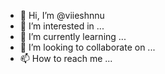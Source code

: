 - 👋 Hi, I’m @viieshnnu
- 👀 I’m interested in ...
- 🌱 I’m currently learning ...
- 💞️ I’m looking to collaborate on ...
- 📫 How to reach me ...

<!---
viieshnnu/viieshnnu is a ✨ special ✨ repository because its `README.md` (this file) appears on your GitHub profile.
You can click the Preview link to take a look at your changes.
--->
